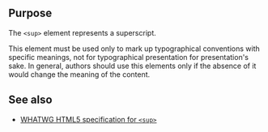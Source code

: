 ## Purpose

The `<sup>` element represents a superscript.

This element must be used only to mark up typographical conventions with specific meanings, not for typographical presentation for presentation's sake. In general, authors should use this elements only if the absence of it would change the meaning of the content.

## See also

* [WHATWG HTML5 specification for `<sup>`](https://html.spec.whatwg.org/multipage/semantics.html#the-sub-and-sup-elements)
